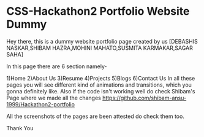 # CSS-Hackathon2 Portfolio Website Dummy
Hey there, this is a dummy website portfolio 
page created by us [DEBASHIS NASKAR,SHIBAM HAZRA,MOHINI MAHATO,SUSMITA KARMAKAR,SAGAR SAHA]

In this page there are 6 section namely-

1)Home
2)About Us
3)Resume
4)Projects
5)Blogs
6)Contact Us
In all these pages you will see different kind of animations and transitions, which you gonna definitely like.
Also if the code isn't working well do check Shibam's Page where we made all the changes https://github.com/shibam-ansu-1999/Hackathon2-portfolio

All the screenshots of the pages are been attested do check them too.

Thank You
